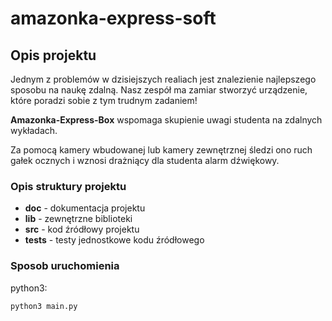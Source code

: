 # amazonka-express-soft


## Opis projektu

Jednym z problemów w dzisiejszych realiach jest znalezienie najlepszego sposobu na naukę zdalną.
Nasz zespół ma zamiar stworzyć urządzenie, które poradzi sobie z tym trudnym zadaniem!

**Amazonka-Express-Box** wspomaga skupienie uwagi studenta na zdalnych wykładach.

Za pomocą kamery wbudowanej lub kamery zewnętrznej śledzi ono ruch gałek ocznych i wznosi drażniący 
dla studenta alarm dźwiękowy. 

### Opis struktury projektu

- **doc** - dokumentacja projektu
- **lib** - zewnętrzne biblioteki
- **src** - kod źródłowy projektu
- **tests** - testy jednostkowe kodu źródłowego

### Sposob uruchomienia

python3:

```python
python3 main.py
```
